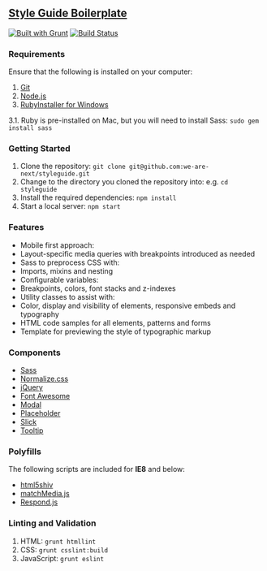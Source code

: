 ## [Style Guide Boilerplate](http://s.wearenext.co.za/boilerplate/styleguide)

[![Built with Grunt](https://cdn.gruntjs.com/builtwith.png)](http://gruntjs.com)
[![Build Status](https://magnum.travis-ci.com/we-are-next/styleguide.svg?token=4q8vnSqGs4oqaN95p1Pp)](https://magnum.travis-ci.com/we-are-next/styleguide)

### Requirements

Ensure that the following is installed on your computer:

1. [Git](http://git-scm.com)
2. [Node.js](http://nodejs.org)
3. [RubyInstaller for Windows](http://rubyinstaller.org)

 3.1. Ruby is pre-installed on Mac, but you will need to install Sass: `sudo gem install sass`

### Getting Started

1. Clone the repository: `git clone git@github.com:we-are-next/styleguide.git`
2. Change to the directory you cloned the repository into: e.g. `cd styleguide`
3. Install the required dependencies: `npm install`
4. Start a local server: `npm start`

### Features

- Mobile first approach:
 - Layout-specific media queries with breakpoints introduced as needed
- Sass to preprocess CSS with:
 - Imports, mixins and nesting
- Configurable variables:
 - Breakpoints, colors, font stacks and z-indexes
- Utility classes to assist with:
 - Color, display and visibility of elements, responsive embeds and typography
- HTML code samples for all elements, patterns and forms
- Template for previewing the style of typographic markup

### Components

- [Sass](http://sass-lang.com)
- [Normalize.css](http://necolas.github.io/normalize.css)
- [jQuery](http://jquery.com)
- [Font Awesome](http://fontawesome.io)
- [Modal](http://getbootstrap.com/javascript/#modals)
- [Placeholder](http://mths.be/placeholder)
- [Slick](http://github.com/kenwheeler/slick)
- [Tooltip](http://getbootstrap.com/javascript/#tooltip)

### Polyfills

The following scripts are included for **IE8** and below:

- [html5shiv](https://github.com/aFarkas/html5shiv)
- [matchMedia.js](https://github.com/paulirish/matchMedia.js)
- [Respond.js](https://github.com/scottjehl/Respond)

### Linting and Validation

1. HTML: `grunt htmllint`
2. CSS: `grunt csslint:build`
3. JavaScript: `grunt eslint`
